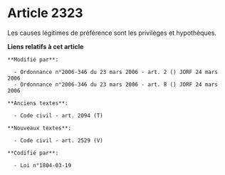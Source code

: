 # Article 2323

Les causes légitimes de préférence sont les privilèges et hypothèques.

**Liens relatifs à cet article**

	**Modifié par**:

	  - Ordonnance n°2006-346 du 23 mars 2006 - art. 2 () JORF 24 mars 2006
	  - Ordonnance n°2006-346 du 23 mars 2006 - art. 8 () JORF 24 mars 2006

	**Anciens textes**:

	  - Code civil - art. 2094 (T)

	**Nouveaux textes**:

	  - Code civil - art. 2529 (V)

	**Codifié par**:

	  - Loi n°1804-03-19
